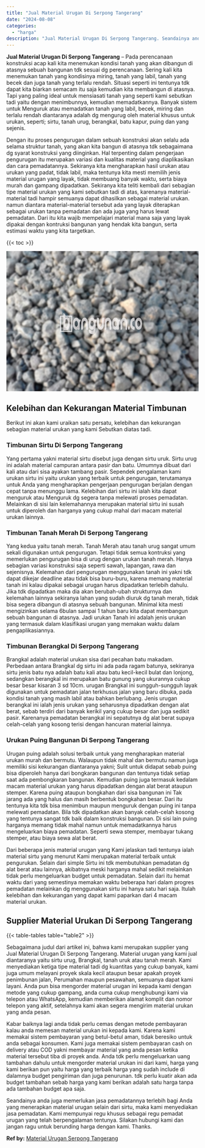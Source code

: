 ```yaml
---
title: "Jual Material Urugan Di Serpong Tangerang"
date: "2024-08-08"
categories: 
  - "harga"
description: "Jual Material Urugan Di Serpong Tangerang. Seandainya anda juga memerlukan jasa pemadatannya terlebih bagi Anda yang menerapkan material urugan selain dari s..."
---
```


**Jual Material Urugan Di Serpong Tangerang** – Pada perencanaan konstruksi acap kali kita menemukan kondisi tanah yang akan dibangun di atasnya sebuah bangunan tdk sesuai dg perencanaan. Sering kali kita menemukan tanah yang kondisinya miring, tanah yang labil, tanah yang becek dan juga tanah yang terlalu rendah. Situasi seperti ini tentunya tdk dapat kita biarkan semacam itu saja kemudian kita membangun di atasnya. Tapi yang paling ideal untuk mensiasati tanah yang seperti kami sebutkan tadi yaitu dengan menimbunnya, kemudian memadatkannya. Banyak sistem untuk Menguruk atau memadatkan tanah yang labil, becek, miring dan terlalu rendah diantaranya adalah dg mengurug oleh material khusus untuk urukan, seperti; sirtu, tanah urug, berangkal, batu kapur, puing dan yang sejenis.

Dengan itu proses pengurugan dalam sebuah konstruksi akan selalu ada selama struktur tanah, yang akan kita bangun di atasnya tdk sebagaimana dg syarat konstruksi yang diinginkan. Hal terpenting dalam pengerjaan pengurugan itu merupakan variasi dan kualitas material yang diaplikasikan dan cara pemadatannya. Sekiranya kita mengharapkan hasil urukan atau urukan yang padat, tidak labil, maka tentunya kita mesti memilih jenis material urugan yang layak, tidak membuang banyak waktu, serta biaya murah dan gampang dipadatkan. Sekiranya kita teliti kembali dari sebagian tipe material urukan yang kami sebutkan tadi di atas, karenanya material-material tadi hampir semuanya dapat dihasilkan sebagai material urukan. namun diantara material-material tersebut ada yang layak diterapkan sebagai urukan tanpa pemadatan dan ada juga yang harus lewat pemadatan. Dari itu kita wajib mempelajari material mana saja yang layak dipakai dengan kontruksi bangunan yang hendak kita bangun, serta estimasi waktu yang kita targetkan.

{{< toc >}}

![Jual Material Urugan Di Serpong Tangerang](/images/jual-urugan-23.png)

## Kelebihan dan Kekurangan Material Timbunan

Berikut ini akan kami uraikan satu persatu, kelebihan dan kekurangan sebagian material urukan yang kami Sebutkan diatas tadi.

### Timbunan Sirtu Di Serpong Tangerang

Yang pertama yakni material sirtu disebut juga dengan sirtu uruk. Sirtu urug ini adalah material campuran antara pasir dan batu. Umumnya dibuat dari kali atau dari sisa ayakan tambang pasir. Sependek pengalaman kami urukan sirtu ini yaitu urukan yang terbaik untuk pengurugan, terutamanya untuk Anda yang mengharapkan pengerjaan pengurugan berjalan dengan cepat tanpa menunggu lama. Kelebihan dari sirtu ini ialah kita dapat menguruk atau Menguruk dg segera tanpa melewati proses pemadatan. Melainkan di sisi lain kelemahannya merupakan material sirtu ini susah untuk diperoleh dan harganya yang cukup mahal dari macam material urukan lainnya.

### Timbunan Tanah Merah Di Serpong Tangerang

Yang kedua yaitu tanah merah. Tanah Merah atau tanah urug sangat umum sekali digunakan untuk pengurugan. Tetapi tidak semua kontruksi yang memerlukan pengurugan bisa di urug dengan urukan tanah merah. Hanya sebagian variasi konstruksi saja seperti sawah, lapangan, rawa dan sejenisnya. Kelemahan dari pengurugan menggunakan tanah ini yakni tdk dapat dikejar deadline atau tidak bisa buru-buru, karena memang material tanah ini kalau dipakai sebagai urugan harus dipadatkan terlebih dahulu. Jika tdk dipadatkan maka dia akan berubah-ubah strukturnya dan kelemahan lainnya sekiranya lahan yang sudah diuruk dg tanah merah, tidak bisa segera dibangun di atasnya sebuah bangunan. Minimal kita mesti mengizinkan selama 6bulan sampai 1 tahun baru kita dapat membangun sebuah bangunan di atasnya. Jadi urukan Tanah ini adalah jenis urukan yang termasuk dalam klasifikasi urugan yang memakan waktu dalam pengaplikasiannya.

### Timbunan Berangkal Di Serpong Tangerang

Brangkal adalah material urukan sisa dari pecahan batu makadam. Perbedaan antara Brangkal dg sirtu ini ada pada ragam batunya, sekiranya sirtu jenis batu nya adalah batu kali atau batu kecil-kecil bulat dan lonjong, sedangkan berangkal ini merupakan batu gunung yang ukurannya cukup besar besar kisaran 3 sd 10cm. urugan Brangkal ini sungguh-sungguh layak digunakan untuk pemadatan jalan terkhusus jalan yang baru dibuka, pada kondisi tanah yang masih labil atau bahkan berlubang. Jenis urugan berangkal ini ialah jenis urukan yang seharusnya dipadatkan dengan alat berat, sebab terdiri dari banyak kerikil yang cukup besar dan juga sedikit pasir. Karenanya pemadatan berangkal ini sepatutnya dg alat berat supaya celah-celah yang kosong terisi dengan hancuran material lainnya.

### Urukan Puing Bangunan Di Serpong Tangerang

Urugan puing adalah solusi terbaik untuk yang mengharapkan material urukan murah dan bermutu. Walaupun tidak mahal dan bermutu namun juga memiliki sisi kekurangan diantaranya yakni; Sulit untuk didapat sebab puing bisa diperoleh hanya dari bongkaran bangunan dan tentunya tidak setiap saat ada pembongkaran bangunan. Kemudian puing juga termasuk kedalam macam material urukan yang harus dipadatkan dengan alat berat ataupun stemper. Karena puing ataupun bongkahan dari sisa bangunan ini Tak jarang ada yang halus dan masih berbentuk bongkahan besar. Dari itu tentunya kita tdk bisa menimbun maupun menguruk dengan puing ini tanpa melewati pemadatan. Bila tdk dipadatkan akan banyak celah-celah kosong yang tentunya sangat tdk baik dalam konstruksi bangunan. Di sisi lain puing harganya memang tidak mahal namun untuk memadatkannya harus mengeluarkan biaya pemadatan. Seperti sewa stemper, membayar tukang stemper, atau biaya sewa alat berat.

Dari beberapa jenis material urugan yang Kami jelaskan tadi tentunya ialah material sirtu yang menurut Kami merupakan material terbaik untuk pengurukan. Selain dari simple Sirtu ini tdk membutuhkan pemadatan dg alat berat atau lainnya, akibatnya meski harganya mahal sedikit melainkan tidak perlu mengeluarkan budget untuk pemadatan. Selain dari itu hemat waktu dari yang semestinya memakan waktu beberapa hari dalam progres pemadatan melainkan dg menggunakan sirtu ini hanya satu hari saja. Itulah kelebihan dan kekurangan yang dapat kami paparkan dari 4 macam material urukan.

## Supplier Material Urukan Di Serpong Tangerang

{{< table-tables table="table2" >}}

Sebagaimana judul dari artikel ini, bahwa kami merupakan supplier yang Jual Material Urugan Di Serpong Tangerang. Material urugan yang kami jual diantaranya yaitu sirtu urug, Brangkal, tanah uruk atau tanah merah. Kami menyediakan ketiga tipe material tadi dg kuantitas yang cukup banyak, kami juga umum melayani proyek skala kecil ataupun besar apakah proyek penimbunan jalan, Perumahan maupun pesawahan, semuanya dapat kami layani. Anda pun bisa mengorder material urugan ini kepada kami dengan metode yang cukup gampang, anda cuma cukup menghubungi kami via telepon atau WhatsApp, kemudian memberikan alamat komplit dan nomor telepon yang aktif, setelahnya kami akan segera mengirim material urukan yang anda pesan.

Kabar baiknya lagi anda tidak perlu cemas dengan metode pembayaran kalau anda memesan material urukan ini kepada kami. Karena kami memakai sistem pembayaran yang betul-betul aman, tidak beresiko untuk anda sebagai konsumen. Kami juga memakai sistem pembayaran cash on delivery atau COD yakni membayar material yang anda pesan ketika material tersebut tiba di proyek anda. Anda tdk perlu mengeluarkan uang tambahan dahulu untuk mengorder material urukan ini dari kami, harga yang kami berikan pun yaitu harga yang terbaik harga yang sudah include di dalamnya budget pengiriman dan juga penurunan. tdk perlu kuatir akan ada budget tambahan sebab harga yang kami berikan adalah satu harga tanpa ada tambahan budget apa saja.

Seandainya anda juga memerlukan jasa pemadatannya terlebih bagi Anda yang menerapkan material urugan selain dari sirtu, maka kami menyediakan jasa pemadatan. Kami mempunyai regu khusus sebagai regu pemadat urugan yang telah berpengalaman tentunya. Silakan hubungi kami dan jangan ragu untuk berunding harga dengan kami. Thanks.

**Ref by:** [Material Urugan Serpong Tangerang](https://id.wikipedia.org/wiki/Material)
